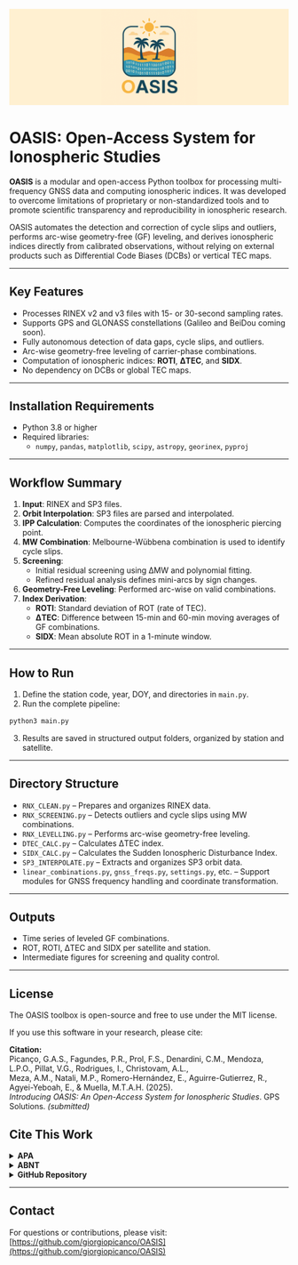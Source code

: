 <p align="center">
  <img src="img/logo_bar.png" alt="OASIS Logo" width="900"/>
</p>

# OASIS: Open-Access System for Ionospheric Studies

**OASIS** is a modular and open-access Python toolbox for processing multi-frequency GNSS data and computing ionospheric indices. It was developed to overcome limitations of proprietary or non-standardized tools and to promote scientific transparency and reproducibility in ionospheric research.

OASIS automates the detection and correction of cycle slips and outliers, performs arc-wise geometry-free (GF) leveling, and derives ionospheric indices directly from calibrated observations, without relying on external products such as Differential Code Biases (DCBs) or vertical TEC maps.

---

## Key Features

- Processes RINEX v2 and v3 files with 15- or 30-second sampling rates.
- Supports GPS and GLONASS constellations (Galileo and BeiDou coming soon).
- Fully autonomous detection of data gaps, cycle slips, and outliers.
- Arc-wise geometry-free leveling of carrier-phase combinations.
- Computation of ionospheric indices: **ROTI**, **ΔTEC**, and **SIDX**.
- No dependency on DCBs or global TEC maps.

---

## Installation Requirements

- Python 3.8 or higher
- Required libraries:
  - `numpy`, `pandas`, `matplotlib`, `scipy`, `astropy`, `georinex`, `pyproj`

---

## Workflow Summary

1. **Input**: RINEX and SP3 files.
2. **Orbit Interpolation**: SP3 files are parsed and interpolated.
3. **IPP Calculation**: Computes the coordinates of the ionospheric piercing point.
4. **MW Combination**: Melbourne-Wübbena combination is used to identify cycle slips.
5. **Screening**:
   - Initial residual screening using ∆MW and polynomial fitting.
   - Refined residual analysis defines mini-arcs by sign changes.
6. **Geometry-Free Leveling**: Performed arc-wise on valid combinations.
7. **Index Derivation**:
   - **ROTI**: Standard deviation of ROT (rate of TEC).
   - **ΔTEC**: Difference between 15-min and 60-min moving averages of GF combinations.
   - **SIDX**: Mean absolute ROT in a 1-minute window.

---

## How to Run

1. Define the station code, year, DOY, and directories in `main.py`.
2. Run the complete pipeline:

```bash
python3 main.py
```

3. Results are saved in structured output folders, organized by station and satellite.

---

## Directory Structure

- `RNX_CLEAN.py` – Prepares and organizes RINEX data.
- `RNX_SCREENING.py` – Detects outliers and cycle slips using MW combinations.
- `RNX_LEVELLING.py` – Performs arc-wise geometry-free leveling.
- `DTEC_CALC.py` – Calculates ΔTEC index.
- `SIDX_CALC.py` – Calculates the Sudden Ionospheric Disturbance Index.
- `SP3_INTERPOLATE.py` – Extracts and organizes SP3 orbit data.
- `linear_combinations.py`, `gnss_freqs.py`, `settings.py`, etc. – Support modules for GNSS frequency handling and coordinate transformation.

---

## Outputs

- Time series of leveled GF combinations.
- ROT, ROTI, ΔTEC and SIDX per satellite and station.
- Intermediate figures for screening and quality control.

---

## License

The OASIS toolbox is open-source and free to use under the MIT license.

If you use this software in your research, please cite:

**Citation:**  
Picanço, G.A.S., Fagundes, P.R., Prol, F.S., Denardini, C.M., Mendoza, L.P.O., Pillat, V.G., Rodrigues, I., Christovam, A.L.,  
Meza, A.M., Natali, M.P., Romero-Hernández, E., Aguirre-Gutierrez, R., Agyei-Yeboah, E., & Muella, M.T.A.H. (2025).  
*Introducing OASIS: An Open-Access System for Ionospheric Studies*. GPS Solutions. *(submitted)*

## Cite This Work

<details>
<summary><strong>APA</strong></summary>

Picanço, G.A.S., Fagundes, P.R., Prol, F.S., Denardini, C.M., Mendoza, L.P.O., Pillat, V.G., Rodrigues, I., Christovam, A.L.,  
Meza, A.M., Natali, M.P., Romero-Hernández, E., Aguirre-Gutierrez, R., Agyei-Yeboah, E., & Muella, M.T.A.H. (2025).  
*Introducing OASIS: An Open-Access System for Ionospheric Studies*. GPS Solutions. *(submitted)*

</details>

<details>
<summary><strong>ABNT</strong></summary>

PICANÇO, G.A.S.; FAGUNDES, P.R.; PROL, F.S.; DENARDINI, C.M.; MENDOZA, L.P.O.; PILLAT, V.G.; RODRIGUES, I.;  
CHRISTOVAM, A.L.; MEZA, A.M.; NATALI, M.P.; ROMERO-HERNÁNDEZ, E.; AGUIRRE-GUTIERREZ, R.; AGYEI-YEBOAH, E.;  
MUELLA, M.T.A.H. Introducing OASIS: An Open-Access System for Ionospheric Studies. *GPS Solutions*, 2025.  
Manuscrito submetido para publicação.

</details>

<details>
<summary><strong>GitHub Repository</strong></summary>

Picanço, G. A. S. (2025). **OASIS: Open-Access System for Ionospheric Studies** [Software]. GitHub.  
Available at: https://github.com/giorgiopicanco/OASIS  
Accessed: April 30, 2025.

</details>

---

## Contact

For questions or contributions, please visit:
[https://github.com/giorgiopicanco/OASIS](https://github.com/giorgiopicanco/OASIS)
